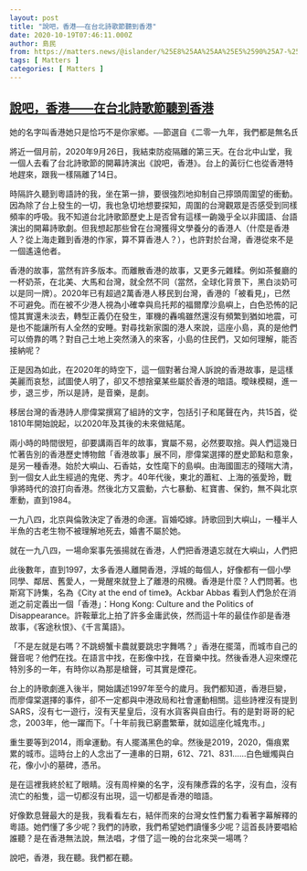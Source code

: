 ```yaml
---
layout: post
title: "說吧，香港——在台北詩歌節聽到香港"
date: 2020-10-19T07:46:11.000Z
author: 島民
from: https://matters.news/@islander/%25E8%25AA%25AA%25E5%2590%25A7-%25E9%25A6%2599%25E6%25B8%25AF-%25E5%259C%25A8%25E5%258F%25B0%25E5%258C%2597%25E8%25A9%25A9%25E6%25AD%258C%25E7%25AF%2580%25E8%2581%25BD%25E5%2588%25B0%25E9%25A6%2599%25E6%25B8%25AF-bafyreicycwopz2e2cz4q5gm6jrh4vhdun23hiclgngxxo6a4lkg4zgijri
tags: [ Matters ]
categories: [ Matters ]
---
```

<!--1603093571000-->
[說吧，香港——在台北詩歌節聽到香港](https://matters.news/@islander/%25E8%25AA%25AA%25E5%2590%25A7-%25E9%25A6%2599%25E6%25B8%25AF-%25E5%259C%25A8%25E5%258F%25B0%25E5%258C%2597%25E8%25A9%25A9%25E6%25AD%258C%25E7%25AF%2580%25E8%2581%25BD%25E5%2588%25B0%25E9%25A6%2599%25E6%25B8%25AF-bafyreicycwopz2e2cz4q5gm6jrh4vhdun23hiclgngxxo6a4lkg4zgijri)
------

<div>
<pre class="ql-syntax">她的名字叫香港她只是恰巧不是你家鄉。——節選自《二零一九年，我們都是無名氏》出自《說吧，香港2020（詩劇組詩）》，廖偉棠</pre><p>將近一個月前，2020年9月26日，我結束防疫隔離的第三天。在台北中山堂，我一個人去看了台北詩歌節的開幕詩演出《說吧，香港》。台上的黃衍仁也從香港特地趕來，跟我一樣隔離了14日。</p><p>時隔許久聽到粵語詩的我，坐在第一排，要很強烈地抑制自己擰頭周圍望的衝動。因為除了台上發生的一切，我也急切地想要探知，周圍的台灣觀眾是否感受到同樣頻率的呼吸。我不知道台北詩歌節歷史上是否曾有這樣一齣幾乎全以非國語、台語演出的開幕詩歌劇。但我想起那些曾在台灣獲得文學養分的香港人（什麼是香港人？從上海走難到香港的作家，算不算香港人？），也許對於台灣，香港從來不是一個遙遠他者。</p><p>香港的故事，當然有許多版本。而離散香港的故事，又更多元雜糅。例如茶餐廳的一杯奶茶，在北美、大馬和台灣，就全然不同（當然，全球化背景下，黑白淡奶可以是同一牌）。2020年已有超過2萬香港人移民到台灣，香港的「被看見」，已然不可避免。而在被不少港人視為小確幸與烏托邦的福爾摩沙島嶼上，白色恐怖的記憶其實還未淡去，轉型正義仍在發生，軍機的轟鳴雖然還沒有頻繁到猶如地震，可是也不能讓所有人全然的安睡。對尋找新家園的港人來說，這座小島，真的是他們可以倚靠的嗎？對自己土地上突然湧入的來客，小島的住民們，又如何理解，能否接納呢？</p><p>正是因為如此，在2020年的時空下，這一個對著台灣人訴說的香港故事，是這樣美麗而哀愁，試圖使人明了，卻又不想捨棄某些屬於香港的暗語。曖昧模糊，進一步，退三步，所以是詩，是音樂，是劇。</p><p>移居台灣的香港詩人廖偉棠撰寫了組詩的文字，包括引子和尾聲在內，共15首，從1810年開始說起，以2020年及其後的未來做結尾。</p><p>兩小時的時間很短，卻要講兩百年的故事，實屬不易，必然要取捨。與人們這幾日忙著告別的香港歷史博物館「香港故事」展不同，廖偉棠選擇的歷史節點和意象，是另一種香港。始於大嶼山、石香姑，女性麾下的島嶼。由海國圖志的殘喘大清，到一個女人此生經過的鬼佬、秀才。40年代後，東北的蕭紅、上海的張愛玲，戰爭將時代的浪打向香港。然後北方又震動，六七暴動、紅寶書、保釣，無不與北京牽動，直到1984。</p><p>一九八四，北京與倫敦決定了香港的命運。盲婚啞嫁。詩歌回到大嶼山，一種半人半魚的古老生物不被理解地死去，婚書不屬於她。</p><pre class="ql-syntax">就在一九八四，一場命案事先張揚就在香港，人們把香港遺忘就在大嶼山，人們把所有船期都錯過——節選自《一九八四，盧亭的告別》出自《說吧，香港2020（詩劇組詩）》，廖偉棠</pre><p>此後數年，直到1997，太多香港人離開香港，浮城的每個人，好像都有一個小學同學、鄰居、舊愛人，一覺醒來就登上了離港的飛機。香港是什麼？人們問著。也斯寫下詩集，名為《City at the end of time》。Ackbar Abbas 看到人們急於在消逝之前定義出一個「香港」：Hong Kong: Culture and the Politics of Disappearance。許鞍華北上拍了許多金庸武俠，然而這十年的最佳作卻是香港故事，《客途秋恨》、《千言萬語》。</p><p>「不是左就是右嗎？不跳螃蟹卡農就要跳忠字舞嗎？」香港在擺蕩，而城市自己的聲音呢？他們在找。在語言中找，在影像中找，在音樂中找。然後香港人迎來煙花特別多的一年，有時你以為那是槍聲，可其實是煙花。</p><p>台上的詩歌劇進入後半，開始講述1997年至今的歲月。我們都知道，香港巨變，而廖偉棠選擇的事件，卻不一定都與中港政局和社會運動相關。這些詩裡沒有提到SARS，沒有七一遊行，沒有天星皇后，沒有水貨客與自由行。有的是對哥哥的紀念，2003年，他一躍而下。「十年前我已窮盡繁華，就如這座化城鬼市。」</p><p>重生要等到2014，雨傘運動。有人擺滿黑色的傘。然後是2019，2020，傷痕累累的城市。這時台上的人念出了一連串的日期，612、721、831……白色蠟燭與白花，像小小的墓碑，憑吊。</p><p>是在這裡我終於紅了眼睛。沒有周梓樂的名字，沒有陳彥霖的名字，沒有血，沒有流亡的船隻，這一切都沒有出現，這一切都是香港的暗語。</p><p>好像歎息聲最大的是我，我看看左右，結伴而來的台灣女性們奮力看著字幕解釋的粵語。她們懂了多少呢？我們的詩歌，我們希望她們讀懂多少呢？這首長詩要唱給誰聽？是在香港無法說，無法唱，才借了這一晚的台北來哭一場嗎？</p><p>說吧，香港，我在聽。我們都在聽。</p><p><br></p><p><br></p>
</div>
